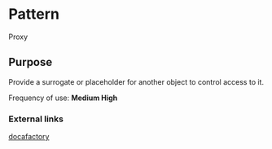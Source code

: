
# Pattern

Proxy

## Purpose

Provide a surrogate or placeholder for another object to control access to it.

Frequency of use: **Medium High**

### External links

[docafactory](http://www.dofactory.com/net/proxy-design-pattern)